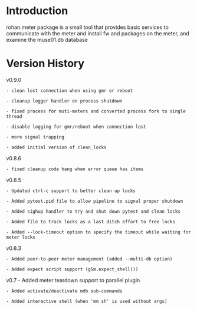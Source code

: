 Introduction
============

rohan.meter package is a small tool that provides basic
services to communicate with the meter and
install fw and packages on the meter, and examine
the muse01.db database

Version History
===============

v0.9.0

    - clean lost connection when using gmr or reboot

    - cleanup logger handler on process shutdown

    - fixed process for muti-meters and converted process fork to single thread

    - disable logging for gmr/reboot when connection lost

    - more signal trapping

    - added initial version of clean_locks

v0.8.6

    - fixed cleanup code hang when error queue has items

v0.8.5

    - Updated ctrl-c support to better clean up locks

    - Added pytest.pid file to allow pipeline to signal proper shutdown

    - Added sighup handler to try and shut down pytest and clean locks

    - Added file to track locks as a last ditch effort to free locks

    - Added --lock-timeout option to specify the timeout while waiting for meter locks

v0.8.3

    - Added peer-to-peer meter management (added --multi-db option)

    - Added expect script support (g5m.expect_shell())

v0.7
    - Added meter teardown support to parallel plugin

    - Added activate/deactivate mdb sub-commands

    - Added interactive shell (when 'mm sh' is used without args)
